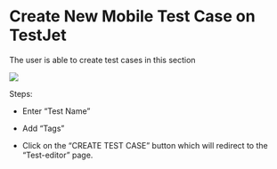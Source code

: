 # Create New Mobile Test Case on TestJet

The user is able to create test cases in this section



![](https://s3.amazonaws.com/cdn.freshdesk.com/data/helpdesk/attachments/production/151010754799/original/tGxar4YzC-pU_BbbXOXnyIx2nx1UTJor5g.png?1675754425)

Steps: 

- Enter “Test Name” 

- Add “Tags”

- Click on the “CREATE TEST CASE” button which will redirect to the “Test-editor” page. 

